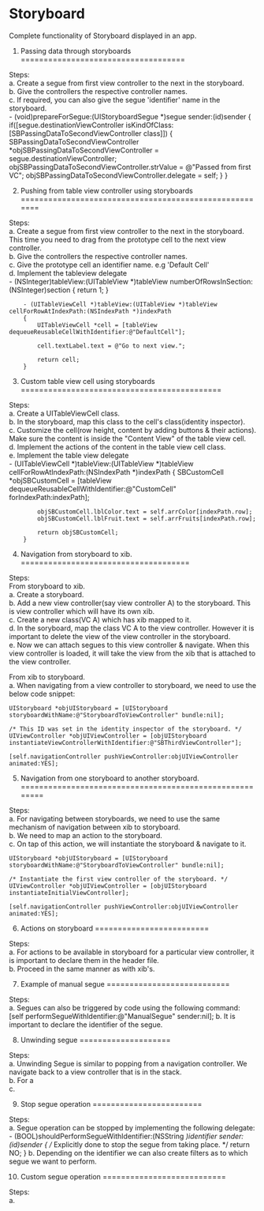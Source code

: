Storyboard
==========

Complete functionality of Storyboard displayed in an app.

1. Passing data through storyboards
====================================

Steps: <br>
	a. Create a segue from first view controller to the next in the storyboard.<br>
	b. Give the controllers the respective controller names.<br>
	c. If required, you can also give the segue 'identifier' name in the storyboard.<br>
	    - (void)prepareForSegue:(UIStoryboardSegue *)segue sender:(id)sender
	    {
		if([segue.destinationViewController isKindOfClass:[SBPassingDataToSecondViewController class]])
    		{
        		SBPassingDataToSecondViewController *objSBPassingDataToSecondViewController = segue.destinationViewController;
        		objSBPassingDataToSecondViewController.strValue = @"Passed from first VC";
        		objSBPassingDataToSecondViewController.delegate = self;
    		}
	    }
	

2. Pushing from table view controller using storyboards
=======================================================

Steps: <br>
	a. Create a segue from first view controller to the next in the storyboard. This time you need to drag from the prototype cell to the next view controller.<br>
	b. Give the controllers the respective controller names.<br>
	c. Give the prototype cell an identifier name. e.g 'Default Cell'<br>
	d. Implement the tableview delegate<br>
		- (NSInteger)tableView:(UITableView *)tableView numberOfRowsInSection:(NSInteger)section
		{
    		return 1;
		}

		- (UITableViewCell *)tableView:(UITableView *)tableView cellForRowAtIndexPath:(NSIndexPath *)indexPath
		{
    		UITableViewCell *cell = [tableView dequeueReusableCellWithIdentifier:@"DefaultCell"];
    
   			cell.textLabel.text = @"Go to next view.";
    
		    return cell;
		}

	

3. Custom table view cell using storyboards
============================================

Steps: <br>
	a. Create a UITableViewCell class.<br>
	b. In the storyboard, map this class to the cell's class(identity inspector).<br>
	c. Customize the cell(row height, content by adding buttons & their actions). Make sure the content is inside the "Content View" of the table view cell.<br>
	d. Implement the actions of the content in the table view cell class.<br>
	e. Implement the table view delegate<br>
		- (UITableViewCell *)tableView:(UITableView *)tableView cellForRowAtIndexPath:(NSIndexPath *)indexPath
		{
    		SBCustomCell *objSBCustomCell = [tableView dequeueReusableCellWithIdentifier:@"CustomCell" forIndexPath:indexPath];
    
    		objSBCustomCell.lblColor.text = self.arrColor[indexPath.row];
    		objSBCustomCell.lblFruit.text = self.arrFruits[indexPath.row];
    
    		return objSBCustomCell;
		}

4. Navigation from storyboard to xib.
=====================================

Steps: <br>
From storyboard to xib.<br>
	a. Create a storyboard.<br>
	b. Add a new view controller(say view controller A) to the storyboard. This is view controller which will have its own xib.<br>
	c. Create a new class(VC A) which has xib mapped to it.<br>
	d. In the soryboard, map the class VC A to the view controller. However it is important to delete the view of the view controller in the storyboard.<br>
	e. Now we can attach segues to this view controller & navigate. When this view controller is loaded, it will take the view from the xib that is attached to the view controller.<br>

From xib to storyboard.<br>
	a. When navigating from a view controller to storyboard, we need to use the below code snippet:<br>
	
	UIStoryboard *objUIStoryboard = [UIStoryboard storyboardWithName:@"StoryboardToViewController" bundle:nil];
    
    /* This ID was set in the identity inspector of the storyboard. */
    UIViewController *objUIViewController = [objUIStoryboard instantiateViewControllerWithIdentifier:@"SBThirdViewController"];
    
    [self.navigationController pushViewController:objUIViewController animated:YES];

5. Navigation from one storyboard to another storyboard.
========================================================

Steps: <br>
	a. For navigating between storyboards, we need to use the same mechanism of navigation between xib to storyboard.<br>
	b. We need to map an action to the storyboard.<br>
	c. On tap of this action, we will instantiate the storyboard & navigate to it.<br>
	
	UIStoryboard *objUIStoryboard = [UIStoryboard storyboardWithName:@"StoryboardToViewController" bundle:nil];
    
    /* Instantiate the first view controller of the storyboard. */
    UIViewController *objUIViewController = [objUIStoryboard instantiateInitialViewController];
    
    [self.navigationController pushViewController:objUIViewController animated:YES];
    
6. Actions on storyboard
=========================

Steps:<br>
	a. For actions to be available in storyboard for a particular view controller, it is important to declare them in the header file.<br>
	b. Proceed in the same manner as with xib's.<br>

7. Example of manual segue
===========================

Steps:<br>
	a. Segues can also be triggered by code using the following command:<br>
		[self performSegueWithIdentifier:@"ManualSegue" sender:nil];
	b. It is important to declare the identifier of the segue.<br>

8. Unwinding segue
====================

Steps:<br>
	a. Unwinding Segue is similar to popping from a navigation controller. We navigate back to a view controller that is in the stack.<br>
	b. For a <br>
	c. 
	
	
9. Stop segue operation
========================

Steps:<br>
	a. Segue operation can be stopped by implementing the following delegate:<br>
		- (BOOL)shouldPerformSegueWithIdentifier:(NSString *)identifier sender:(id)sender
		{
    		/* Explicitly done to stop the segue from taking place. */
    		return NO;
		}
	b. Depending on the identifier we can also create filters as to which segue we want to perform.<br>

10. Custom segue operation
===========================

Steps:<br>
	a. <br>
